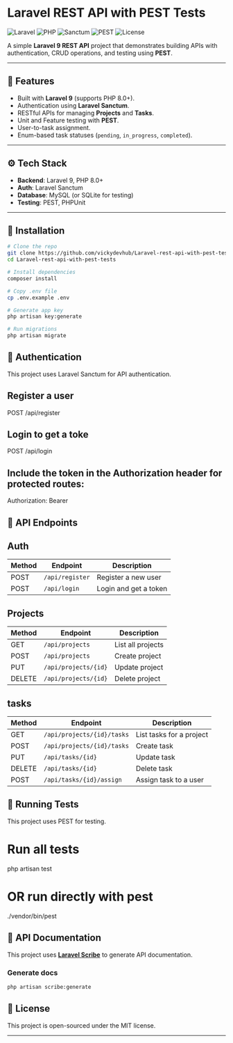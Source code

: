 # Laravel REST API with PEST Tests

![Laravel](https://img.shields.io/badge/Laravel-9.x-FF2D20?style=flat&logo=laravel&logoColor=white)
![PHP](https://img.shields.io/badge/PHP-8.0+-777BB4?style=flat&logo=php&logoColor=white)
![Sanctum](https://img.shields.io/badge/Auth-Sanctum-6DB33F?style=flat&logo=laravel&logoColor=white)
![PEST](https://img.shields.io/badge/Tests-PEST-1D1D1D?style=flat&logo=php&logoColor=white)
![License](https://img.shields.io/badge/License-MIT-blue?style=flat)


A simple **Laravel 9 REST API** project that demonstrates building APIs with authentication, CRUD operations, and testing using **PEST**.

---

## 🚀 Features

- Built with **Laravel 9** (supports PHP 8.0+).
- Authentication using **Laravel Sanctum**.
- RESTful APIs for managing **Projects** and **Tasks**.
- Unit and Feature testing with **PEST**.
- User-to-task assignment.
- Enum-based task statuses (`pending`, `in_progress`, `completed`).

---

## ⚙️ Tech Stack

- **Backend**: Laravel 9, PHP 8.0+
- **Auth**: Laravel Sanctum
- **Database**: MySQL (or SQLite for testing)
- **Testing**: PEST, PHPUnit

---

## 📂 Installation

```bash
# Clone the repo
git clone https://github.com/vickydevhub/Laravel-rest-api-with-pest-tests.git
cd Laravel-rest-api-with-pest-tests

# Install dependencies
composer install

# Copy .env file
cp .env.example .env

# Generate app key
php artisan key:generate

# Run migrations
php artisan migrate
```
## 🔑 Authentication

This project uses Laravel Sanctum for API authentication.

## Register a user
POST /api/register

## Login to get a toke

POST /api/login

## Include the token in the Authorization header for protected routes:

Authorization: Bearer <token>

## 📌 API Endpoints

## Auth

| Method | Endpoint        | Description           |
| ------ | --------------- | --------------------- |
| POST   | `/api/register` | Register a new user   |
| POST   | `/api/login`    | Login and get a token |

## Projects

| Method | Endpoint             | Description       |
| ------ | -------------------- | ----------------- |
| GET    | `/api/projects`      | List all projects |
| POST   | `/api/projects`      | Create project    |
| PUT    | `/api/projects/{id}` | Update project    |
| DELETE | `/api/projects/{id}` | Delete project    |


## tasks

| Method | Endpoint                   | Description              |
| ------ | -------------------------- | ------------------------ |
| GET    | `/api/projects/{id}/tasks` | List tasks for a project |
| POST   | `/api/projects/{id}/tasks` | Create task              |
| PUT    | `/api/tasks/{id}`          | Update task              |
| DELETE | `/api/tasks/{id}`          | Delete task              |
| POST   | `/api/tasks/{id}/assign`   | Assign task to a user    |

## 🧪 Running Tests

This project uses PEST for testing.

# Run all tests
php artisan test

# OR run directly with pest
./vendor/bin/pest

## 📘 API Documentation

This project uses **[Laravel Scribe](https://scribe.knuckles.wtf/)** to generate API documentation.

### Generate docs
```bash
php artisan scribe:generate
```

## 📖 License

This project is open-sourced under the MIT license.


---


